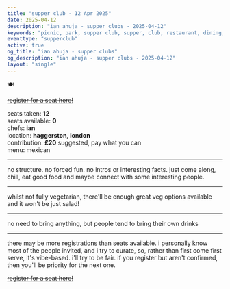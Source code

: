 ```yaml
---
title: "supper club - 12 Apr 2025"
date: 2025-04-12
description: "ian ahuja - supper clubs - 2025-04-12"
keywords: "picnic, park, supper club, supper, club, restaurant, dining, london, connection, ian ahuja, food, eat, friends"
eventtype: "supperclub"
active: true
og_title: "ian ahuja - supper clubs"
og_description: "ian ahuja - supper clubs - 2025-04-12"
layout: "single"
---
```


🍽️

~~[register for a seat here!](https://partiful.com/e/OXvZQpc5Ukmy0hMNWoCw)~~  

seats taken: **12**  
seats available: **0**  
chefs: **ian**  
location: **haggerston, london**  
contribution: **£20** suggested, pay what you can  
menu: mexican  

---

no structure. no forced fun. no intros or interesting facts. just come along, chill, eat good food and maybe connect with some interesting people.

---

whilst not fully vegetarian, there'll be enough great veg options available and it won't be just salad!

---

no need to bring anything, but people tend to bring their own drinks

---

there may be more registrations than seats available. i personally know most of the people invited, and i try to curate, so, rather than first come first serve, it's vibe-based. i'll try to be fair. if you register but aren't confirmed, then you'll be priority for the next one.

~~[register for a seat here!](https://partiful.com/e/OXvZQpc5Ukmy0hMNWoCw)~~